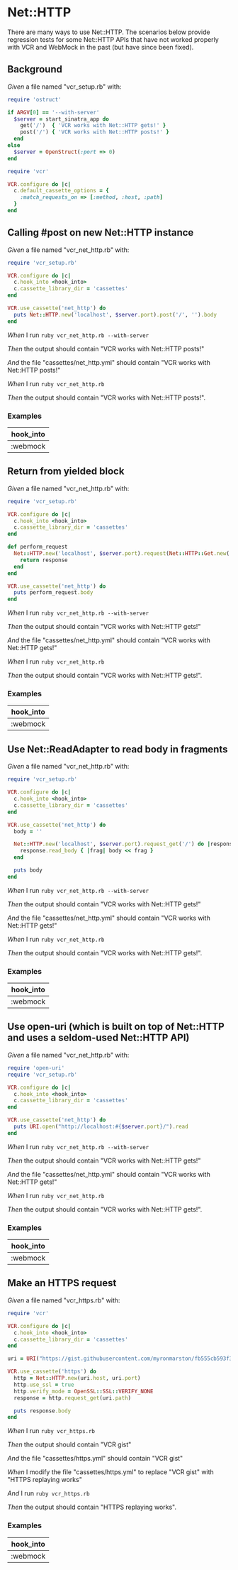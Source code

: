 # Net::HTTP

There are many ways to use Net::HTTP.  The scenarios below provide regression
  tests for some Net::HTTP APIs that have not worked properly with VCR and
  WebMock in the past (but have since been fixed).

## Background

_Given_ a file named "vcr_setup.rb" with:

```ruby
require 'ostruct'

if ARGV[0] == '--with-server'
  $server = start_sinatra_app do
    get('/')  { 'VCR works with Net::HTTP gets!' }
    post('/') { 'VCR works with Net::HTTP posts!' }
  end
else
  $server = OpenStruct(:port => 0)
end

require 'vcr'

VCR.configure do |c|
  c.default_cassette_options = {
    :match_requests_on => [:method, :host, :path]
  }
end
```

## Calling #post on new Net::HTTP instance

_Given_ a file named "vcr_net_http.rb" with:

```ruby
require 'vcr_setup.rb'

VCR.configure do |c|
  c.hook_into <hook_into>
  c.cassette_library_dir = 'cassettes'
end

VCR.use_cassette('net_http') do
  puts Net::HTTP.new('localhost', $server.port).post('/', '').body
end
```

_When_ I run `ruby vcr_net_http.rb --with-server`

_Then_ the output should contain "VCR works with Net::HTTP posts!"

_And_ the file "cassettes/net_http.yml" should contain "VCR works with Net::HTTP posts!"

_When_ I run `ruby vcr_net_http.rb`

_Then_ the output should contain "VCR works with Net::HTTP posts!".

### Examples

| hook_into |
|-----------|
| :webmock  |

## Return from yielded block

_Given_ a file named "vcr_net_http.rb" with:

```ruby
require 'vcr_setup.rb'

VCR.configure do |c|
  c.hook_into <hook_into>
  c.cassette_library_dir = 'cassettes'
end

def perform_request
  Net::HTTP.new('localhost', $server.port).request(Net::HTTP::Get.new('/', {})) do |response|
    return response
  end
end

VCR.use_cassette('net_http') do
  puts perform_request.body
end
```

_When_ I run `ruby vcr_net_http.rb --with-server`

_Then_ the output should contain "VCR works with Net::HTTP gets!"

_And_ the file "cassettes/net_http.yml" should contain "VCR works with Net::HTTP gets!"

_When_ I run `ruby vcr_net_http.rb`

_Then_ the output should contain "VCR works with Net::HTTP gets!".

### Examples

| hook_into |
|-----------|
| :webmock  |

## Use Net::ReadAdapter to read body in fragments

_Given_ a file named "vcr_net_http.rb" with:

```ruby
require 'vcr_setup.rb'

VCR.configure do |c|
  c.hook_into <hook_into>
  c.cassette_library_dir = 'cassettes'
end

VCR.use_cassette('net_http') do
  body = ''

  Net::HTTP.new('localhost', $server.port).request_get('/') do |response|
    response.read_body { |frag| body << frag }
  end

  puts body
end
```

_When_ I run `ruby vcr_net_http.rb --with-server`

_Then_ the output should contain "VCR works with Net::HTTP gets!"

_And_ the file "cassettes/net_http.yml" should contain "VCR works with Net::HTTP gets!"

_When_ I run `ruby vcr_net_http.rb`

_Then_ the output should contain "VCR works with Net::HTTP gets!".

### Examples

| hook_into |
|-----------|
| :webmock  |

## Use open-uri (which is built on top of Net::HTTP and uses a seldom-used Net::HTTP API)

_Given_ a file named "vcr_net_http.rb" with:

```ruby
require 'open-uri'
require 'vcr_setup.rb'

VCR.configure do |c|
  c.hook_into <hook_into>
  c.cassette_library_dir = 'cassettes'
end

VCR.use_cassette('net_http') do
  puts URI.open("http://localhost:#{$server.port}/").read
end
```

_When_ I run `ruby vcr_net_http.rb --with-server`

_Then_ the output should contain "VCR works with Net::HTTP gets!"

_And_ the file "cassettes/net_http.yml" should contain "VCR works with Net::HTTP gets!"

_When_ I run `ruby vcr_net_http.rb`

_Then_ the output should contain "VCR works with Net::HTTP gets!".

### Examples

| hook_into |
|-----------|
| :webmock  |

## Make an HTTPS request

_Given_ a file named "vcr_https.rb" with:

```ruby
require 'vcr'

VCR.configure do |c|
  c.hook_into <hook_into>
  c.cassette_library_dir = 'cassettes'
end

uri = URI("https://gist.githubusercontent.com/myronmarston/fb555cb593f3349d53af/raw/6921dd638337d3f6a51b0e02e7f30e3c414f70d6/vcr_gist")

VCR.use_cassette('https') do
  http = Net::HTTP.new(uri.host, uri.port)
  http.use_ssl = true
  http.verify_mode = OpenSSL::SSL::VERIFY_NONE
  response = http.request_get(uri.path)

  puts response.body
end
```

_When_ I run `ruby vcr_https.rb`

_Then_ the output should contain "VCR gist"

_And_ the file "cassettes/https.yml" should contain "VCR gist"

_When_ I modify the file "cassettes/https.yml" to replace "VCR gist" with "HTTPS replaying works"

_And_ I run `ruby vcr_https.rb`

_Then_ the output should contain "HTTPS replaying works".

### Examples

| hook_into |
|-----------|
| :webmock  |

